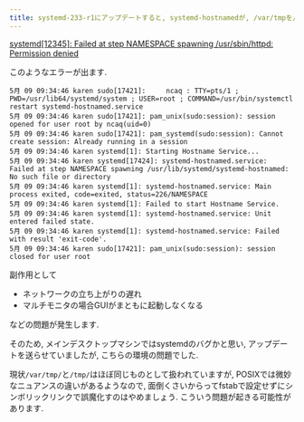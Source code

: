 ```yaml
---
title: systemd-233-r1にアップデートすると, systemd-hostnamedが, /var/tmpを/tmp/へのシンボリックリンクとしている場合, クラッシュします
---
```


[systemd[12345]: Failed at step NAMESPACE spawning /usr/sbin/httpd: Permission denied](https://help.directadmin.com/item.php?id=614)

このようなエラーが出ます.

~~~
5月 09 09:34:46 karen sudo[17421]:     ncaq : TTY=pts/1 ; PWD=/usr/lib64/systemd/system ; USER=root ; COMMAND=/usr/bin/systemctl restart systemd-hostnamed.service
5月 09 09:34:46 karen sudo[17421]: pam_unix(sudo:session): session opened for user root by ncaq(uid=0)
5月 09 09:34:46 karen sudo[17421]: pam_systemd(sudo:session): Cannot create session: Already running in a session
5月 09 09:34:46 karen systemd[1]: Starting Hostname Service...
5月 09 09:34:46 karen systemd[17424]: systemd-hostnamed.service: Failed at step NAMESPACE spawning /usr/lib/systemd/systemd-hostnamed: No such file or directory
5月 09 09:34:46 karen systemd[1]: systemd-hostnamed.service: Main process exited, code=exited, status=226/NAMESPACE
5月 09 09:34:46 karen systemd[1]: Failed to start Hostname Service.
5月 09 09:34:46 karen systemd[1]: systemd-hostnamed.service: Unit entered failed state.
5月 09 09:34:46 karen systemd[1]: systemd-hostnamed.service: Failed with result 'exit-code'.
5月 09 09:34:46 karen sudo[17421]: pam_unix(sudo:session): session closed for user root
~~~

副作用として

* ネットワークの立ち上がりの遅れ
* マルチモニタの場合GUIがまともに起動しなくなる

などの問題が発生します.

そのため,
メインデスクトップマシンではsystemdのバグかと思い,
アップデートを送らせていましたが,
こちらの環境の問題でした.

現状`/var/tmp/`と`/tmp/`はほぼ同じものとして扱われていますが,
POSIXでは微妙なニュアンスの違いがあるようなので,
面倒くさいからってfstabで設定せずにシンボリックリンクで誤魔化すのはやめましょう.
こういう問題が起きる可能性があります.
